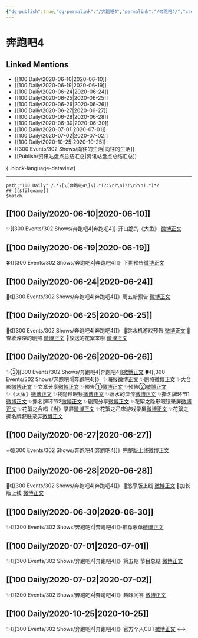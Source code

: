 ```yaml
---
{"dg-publish":true,"dg-permalink":"/奔跑吧4","permalink":"/奔跑吧4/","created":"2023-04-05T20:57:35.000+08:00","updated":"2023-04-10T16:39:48.000+08:00"}
---
```


# 奔跑吧4

## Linked Mentions
- [[100 Daily/2020-06-10\|2020-06-10]]
- [[100 Daily/2020-06-19\|2020-06-19]]
- [[100 Daily/2020-06-24\|2020-06-24]]
- [[100 Daily/2020-06-25\|2020-06-25]]
- [[100 Daily/2020-06-26\|2020-06-26]]
- [[100 Daily/2020-06-27\|2020-06-27]]
- [[100 Daily/2020-06-28\|2020-06-28]]
- [[100 Daily/2020-06-30\|2020-06-30]]
- [[100 Daily/2020-07-01\|2020-07-01]]
- [[100 Daily/2020-07-02\|2020-07-02]]
- [[100 Daily/2020-10-25\|2020-10-25]]
- [[300 Events/302 Shows/向往的生活\|向往的生活]]
- [[Publish/资讯站盘点总结汇总\|资讯站盘点总结汇总]]

{ .block-language-dataview}

---

```expander
path:"100 Daily" /.*\[\[奔跑吧4\]\].*(?:\r?\n(?!\r?\n).*)*/
## [[$filename]]
$match
```
## [[100 Daily/2020-06-10\|2020-06-10]]
✨[[300 Events/302 Shows/奔跑吧4\|奔跑吧4]]-开口跪的《大鱼》 [微博正文](https://m.weibo.cn/6466290670/4514236535945816)
## [[100 Daily/2020-06-19\|2020-06-19]]
🍀《[[300 Events/302 Shows/奔跑吧4\|奔跑吧4]]》下期预告[微博正文](https://m.weibo.cn/6466290670/4517668608412691)
## [[100 Daily/2020-06-24\|2020-06-24]]
🌱《[[300 Events/302 Shows/奔跑吧4\|奔跑吧4]]》周五新预告 [微博正文](https://m.weibo.cn/6466290670/4519308007016675)
## [[100 Daily/2020-06-25\|2020-06-25]]
🌟《[[300 Events/302 Shows/奔跑吧4\|奔跑吧4]]》
🌱跳水机游戏预告 [微博正文](https://m.weibo.cn/6466290670/4519670801919474)
🌱查收深深的剧照 [微博正文](https://m.weibo.cn/6466290670/4519737609210081)
🌱放送的花絮来啦 [微博正文](https://m.weibo.cn/6466290670/4519760932527055)
## [[100 Daily/2020-06-26\|2020-06-26]]
✨②[[300 Events/302 Shows/奔跑吧4\|奔跑吧4]][微博正文](https://m.weibo.cn/6466290670/4520143944058668)
🍀《[[300 Events/302 Shows/奔跑吧4\|奔跑吧4]]》
✨海报[微博正文](https://m.weibo.cn/6466290670/4520008724034451)
✨剧照[微博正文](https://m.weibo.cn/6466290670/4520137183505498)
✨大合影[微博正文](https://m.weibo.cn/6466290670/4520021814095944)
✨文章分享[微博正文](https://m.weibo.cn/6466290670/4520020996657221)
✨预告①[微博正文](https://m.weibo.cn/6466290670/4520038075949700)
✨预告②[微博正文](https://m.weibo.cn/6466290670/4520167113790172)
✨《大鱼》[微博正文](https://m.weibo.cn/6466290670/4520180842079242)
✨找隐形眼镜[微博正文](https://m.weibo.cn/6466290670/4520187502700550)
✨落水的深深[微博正文](https://m.weibo.cn/6466290670/4520188307185161)
✨撕名牌环节1[微博正文](https://m.weibo.cn/6466290670/4520197069001186)
✨撕名牌环节2[微博正文](https://m.weibo.cn/6466290670/4520198276889908)
✨剧照分享[微博正文](https://m.weibo.cn/6466290670/4520201527236938)
✨花絮之隐形眼镜录屏[微博正文](https://m.weibo.cn/6466290670/4520190274058692)
✨花絮之合唱《当》录屏[微博正文](https://m.weibo.cn/6466290670/4520196859351965)
✨花絮之吊床游戏录屏[微博正文](https://m.weibo.cn/6466290670/4520203743191530)
✨花絮之撕名牌获胜录屏[微博正文](https://m.weibo.cn/6466290670/4520211477224516)
## [[100 Daily/2020-06-27\|2020-06-27]]
⭐《[[300 Events/302 Shows/奔跑吧4\|奔跑吧4]]》完整版上线[微博正文](https://m.weibo.cn/6466290670/4520388715896908)
## [[100 Daily/2020-06-28\|2020-06-28]]
🌱《[[300 Events/302 Shows/奔跑吧4\|奔跑吧4]]》
🌟悠享版上线 [微博正文](https://m.weibo.cn/6466290670/4520768836912914)
🌟加长版上线 [微博正文](https://m.weibo.cn/6466290670/4520832250006595)
## [[100 Daily/2020-06-30\|2020-06-30]]
✨《[[300 Events/302 Shows/奔跑吧4\|奔跑吧4]]》·推荐歌单[微博正文](https://m.weibo.cn/6466290670/4521574432088825)
## [[100 Daily/2020-07-01\|2020-07-01]]
✨《[[300 Events/302 Shows/奔跑吧4\|奔跑吧4]]》第五期 节目总结 [微博正文](https://weibo.com/6466290670/J9exnkzNU)
## [[100 Daily/2020-07-02\|2020-07-02]]
✨《[[300 Events/302 Shows/奔跑吧4\|奔跑吧4]]》趣味问答 [微博正文](https://m.weibo.cn/6466290670/4522334868746742)
## [[100 Daily/2020-10-25\|2020-10-25]]
✨《[[300 Events/302 Shows/奔跑吧4\|奔跑吧4]]》官方个人CUT[微博正文](https://m.weibo.cn/6466290670/4563920441054202)
<-->